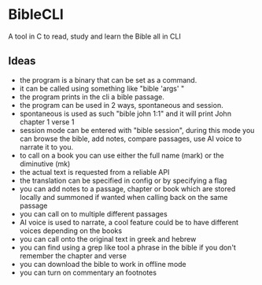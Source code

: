 # BibleCLI
A tool in C to read, study and learn the Bible all in CLI

## Ideas
- the program is a binary that can be set as a command.
- it can be called using something like "bible 'args' "
- the program prints in the cli a bible passage.
- the program can be used in 2 ways, spontaneous and session.
- spontaneous is used as such "bible john 1:1" and it will print John chapter 1 verse 1
- session mode can be entered with "bible session", during this mode you can browse the bible, add notes, compare passages, use AI voice to narrate it to you.
- to call on a book you can use either the full name (mark) or the diminutive (mk)
- the actual text is requested from a reliable API
- the translation can be specified in config or by specifying a flag
- you can add notes to a passage, chapter or book which are stored locally and summoned if wanted when calling back on the same passage
- you can call on to multiple different passages
- AI voice is used to narrate, a cool feature could be to have different voices depending on the books
- you can call onto the original text in greek and hebrew
- you can find using a grep like tool a phrase in the bible if you don't remember the chapter and verse
- you can download the bible to work in offline mode
- you can turn on commentary an footnotes
